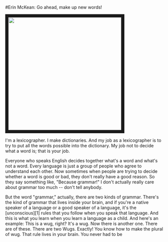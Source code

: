 #Erin McKean: Go ahead, make up new words!  

<a href="http://www.youtube.com/watch?feature=player_embedded&v=pMUv6UWkuWw
" target="_blank"><img src="http://img.youtube.com/vi/pMUv6UWkuWw/0.jpg" 
alt="" width="360" border="10" /></a>  

I'm a lexicographer. I make dictionaries. And my job as a lexicographer is to try to put all the words possible into the dictionary. My job not to decide what a word is; that is your job.  

Everyone who speaks English decides together what's a word and what's not a word. Every language is just a group of people who agree to understand each other. Now sometimes when people are trying to decide whether a word is good or bad, they don't really have a good reason. So they say something like, "Because grammar!" I don't actually really care about grammar too much -- don't tell anybody.  

But the word "grammar," actually, there are two kinds of grammar. There's the kind of grammar that lives inside your brain, and if you're a native speaker of a language or a good speaker of a language, it's the [unconscious][1] rules that you follow when you speak that language. And this is what you learn when you learn a language as a child. And here's an example: This is a wug, right? It's a wug. Now there is another one. There are of these. There are two Wugs. Exactly! You know how to make the plural of wug. That rule lives in your brain. You never had to be 

